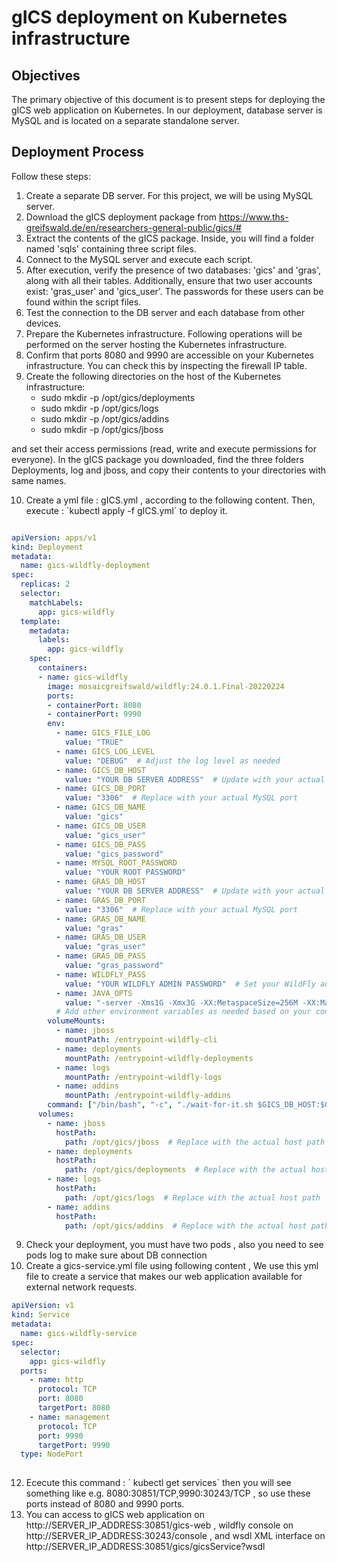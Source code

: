# gICS deployment on Kubernetes infrastructure



## Objectives

The primary objective of this document is to present steps for deploying the gICS web application on Kubernetes. In our deployment,  database server is MySQL and is located on a separate standalone server.

## Deployment Process

Follow these steps:

1. Create a separate DB server. For this project, we will be using MySQL server.
2. Download the gICS deployment package from  https://www.ths-greifswald.de/en/researchers-general-public/gics/#
3. Extract the contents of the gICS package. Inside, you will find a folder named 'sqls' containing three script files.
4. Connect to the MySQL server and execute each script.
5. After execution, verify the presence of two databases: 'gics' and 'gras', along with all their tables. Additionally, ensure that two user accounts exist: 'gras_user' and 'gics_user'. The passwords for these users can be found within the script files.
6. Test the connection to the DB server and each database from other devices.
7. Prepare the Kubernetes infrastructure. Following operations will be performed on the server hosting the Kubernetes infrastructure.
8. Confirm that ports 8080 and 9990 are accessible on your Kubernetes infrastructure. You can check this by inspecting the firewall IP table.
9. Create the following directories on the host of the Kubernetes infrastructure:
   * sudo mkdir -p /opt/gics/deployments
   * sudo mkdir -p /opt/gics/logs
   * sudo mkdir -p /opt/gics/addins
   * sudo mkdir -p /opt/gics/jboss
  
and set their access permissions (read, write and execute permissions for everyone). In the gICS package you downloaded, find the three folders Deployments, log and jboss, and copy their contents to your directories with same names.
 
10. Create a yml file : gICS.yml , according to the following content. Then, execute : `kubectl apply -f gICS.yml´   to deploy it.
```yaml

apiVersion: apps/v1
kind: Deployment
metadata:
  name: gics-wildfly-deployment
spec:
  replicas: 2
  selector:
    matchLabels:
      app: gics-wildfly
  template:
    metadata:
      labels:
        app: gics-wildfly
    spec:
      containers:
      - name: gics-wildfly
        image: mosaicgreifswald/wildfly:24.0.1.Final-20220224
        ports:
        - containerPort: 8080
        - containerPort: 9990
        env:
          - name: GICS_FILE_LOG
            value: "TRUE"
          - name: GICS_LOG_LEVEL
            value: "DEBUG"  # Adjust the log level as needed
          - name: GICS_DB_HOST
            value: "YOUR DB SERVER ADDRESS"  # Update with your actual MySQL host IP address
          - name: GICS_DB_PORT
            value: "3306"  # Replace with your actual MySQL port
          - name: GICS_DB_NAME
            value: "gics"
          - name: GICS_DB_USER
            value: "gics_user"
          - name: GICS_DB_PASS
            value: "gics_password"
          - name: MYSQL_ROOT_PASSWORD
            value: "YOUR ROOT PASSWORD"
          - name: GRAS_DB_HOST
            value: "YOUR DB SERVER ADDRESS"  # Update with your actual MySQL host IP address
          - name: GRAS_DB_PORT
            value: "3306"  # Replace with your actual MySQL port
          - name: GRAS_DB_NAME
            value: "gras"
          - name: GRAS_DB_USER
            value: "gras_user"
          - name: GRAS_DB_PASS
            value: "gras_password"
          - name: WILDFLY_PASS
            value: "YOUR WILDFLY ADMIN PASSWORD"  # Set your WildFly admin password
          - name: JAVA_OPTS
            value: "-server -Xms1G -Xmx3G -XX:MetaspaceSize=256M -XX:MaxMetaspaceSize=1G -XX:StringTableSize=1000003 -Dorg.apache.cxf.stax.maxChildElements=100000 -Djava.net.preferIPv4Stack=true -Djava.awt.headless=true -Djboss.modules.system.pkgs=org.jboss.byteman"
          # Add other environment variables as needed based on your configuration
        volumeMounts:
          - name: jboss
            mountPath: /entrypoint-wildfly-cli
          - name: deployments
            mountPath: /entrypoint-wildfly-deployments
          - name: logs
            mountPath: /entrypoint-wildfly-logs
          - name: addins
            mountPath: /entrypoint-wildfly-addins
        command: ["/bin/bash", "-c", "./wait-for-it.sh $GICS_DB_HOST:$GICS_DB_PORT -t 120 && ./run.sh"]
      volumes:
        - name: jboss
          hostPath:
            path: /opt/gics/jboss  # Replace with the actual host path
        - name: deployments
          hostPath:
            path: /opt/gics/deployments  # Replace with the actual host path
        - name: logs
          hostPath:
            path: /opt/gics/logs  # Replace with the actual host path
        - name: addins
          hostPath:
            path: /opt/gics/addins  # Replace with the actual host path
```
9. Check your deployment, you must have two pods , also you need to see pods log to make sure about DB connection   
10. Create a gics-service.yml file using following content , We use this yml file to create a service that makes our web application available for external network requests.
```yaml
apiVersion: v1
kind: Service
metadata:
  name: gics-wildfly-service
spec:
  selector:
    app: gics-wildfly
  ports:
    - name: http
      protocol: TCP
      port: 8080
      targetPort: 8080
    - name: management
      protocol: TCP
      port: 9990
      targetPort: 9990
  type: NodePort
  
```

12. Ececute this command : ´ kubectl get services` then you will see something like e.g.  8080:30851/TCP,9990:30243/TCP , so use these ports instead of 8080 and 9990 ports.
13.  You can access to gICS web application on http://SERVER_IP_ADDRESS:30851/gics-web , wildfly console on  http://SERVER_IP_ADDRESS:30243/console , and wsdl XML interface on http://SERVER_IP_ADDRESS:30851/gics/gicsService?wsdl



